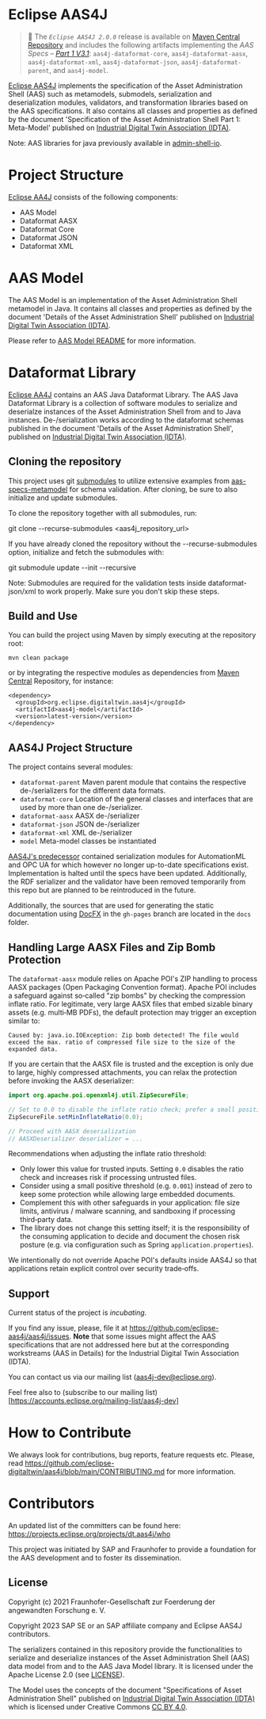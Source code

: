 # Eclipse AAS4J

> :newspaper: The _`Eclipse AAS4J 2.0.0`_ release is available on [Maven Central Repository](https://oss.sonatype.org/#nexus-search;quick~org.eclipse.digitaltwin.aas4j) and includes the 
> following artifacts implementing the _AAS Specs – [Part 1 V3.1](https://industrialdigitaltwin.org/en/wp-content/uploads/sites/2/2025/06/IDTA_01001-25-01_AAS-Specification_Part1_Metamodel.pdf)_: `aas4j-dataformat-core`, `aas4j-dataformat-aasx`, 
> `aas4j-dataformat-xml`, `aas4j-dataformat-json`, `aas4j-dataformat-parent`, and `aas4j-model`.

[Eclipse AAS4J](https://projects.eclipse.org/projects/dt.aas4j) implements the specification of the Asset Administration 
Shell (AAS) such as metamodels, submodels, serialization and deserialization modules, validators, and transformation 
libraries based on the AAS specifications. It also contains all classes and properties as defined by the document 
'Specification of the Asset Administration Shell Part 1: Meta-Model' published on 
[Industrial Digital Twin Association (IDTA)](https://industrialdigitaltwin.org/en/wp-content/uploads/sites/2/2025/06/IDTA_01001-25-01_AAS-Specification_Part1_Metamodel.pdf).

Note: AAS libraries for java previously available in [admin-shell-io](https://github.com/admin-shell-io).

# Project Structure

[Eclipse AA4J](https://projects.eclipse.org/projects/dt.aas4j) consists of the following components:
- AAS Model
- Dataformat AASX
- Dataformat Core
- Dataformat JSON
- Dataformat XML

# AAS Model

The AAS Model is an implementation of the Asset Administration Shell
metamodel in Java. It contains all classes and properties as defined by the
document 'Details of the Asset Administration Shell' published on
[Industrial Digital Twin Association (IDTA)](https://industrialdigitaltwin.org/en/).

Please refer to [AAS Model README](model/README.md) for more information.

# Dataformat Library

[Eclipse AA4J](https://projects.eclipse.org/projects/dt.aas4j) contains an AAS Java Dataformat Library. The AAS Java Dataformat Library is a collection of software modules to serialize and deserialze instances of the Asset Administration Shell from and to Java instances. De-/serialization works according to the dataformat schemas published in the document 'Details of the Asset Administration Shell', published on [Industrial Digital Twin Association (IDTA)](https://industrialdigitaltwin.org/en/).

## Cloning the repository
This project uses git [submodules](https://git-scm.com/book/en/v2/Git-Tools-Submodules) to utilize extensive examples from [aas-specs-metamodel](https://github.com/admin-shell-io/aas-specs-metamodel) for schema validation. After cloning, be sure to also initialize and update submodules.

To clone the repository together with all submodules, run:

git clone --recurse-submodules <aas4j_repository_url>

If you have already cloned the repository without the --recurse-submodules option, initialize and fetch the submodules with:

git submodule update --init --recursive

Note: Submodules are required for the validation tests inside dataformat-json/xml to work properly. Make sure you don't skip these steps.

## Build and Use

You can build the project using Maven by simply executing at the repository
root:

`mvn clean package`


or by integrating the respective modules as dependencies from [Maven Central](https://search.maven.org/search?q=aas4j) Repository, for instance:

```
<dependency>
  <groupId>org.eclipse.digitaltwin.aas4j</groupId>
  <artifactId>aas4j-model</artifactId>
  <version>latest-version</version>
</dependency>
```

## AAS4J Project Structure

The project contains several modules:

- `dataformat-parent` Maven parent module that contains the respective de-/serializers for the different data formats.
- `dataformat-core` Location of the general classes and interfaces that are used by more than one de-/serializer.
- `dataformat-aasx` AASX de-/serializer
- `dataformat-json` JSON de-/serializer
- `dataformat-xml` XML de-/serializer
- `model` Meta-model classes be instantiated

[AAS4J's predecessor](https://github.com/admin-shell-io/java-serializer) contained serialization modules for AutomationML
and OPC UA for which however no longer up-to-date specifications exist. Implementation is halted until the specs have been updated.
Additionally, the RDF serializer and the validator have been removed temporarily from this repo but are planned to be
reintroduced in the future.

Additionally, the sources that are used for generating the static documentation using [DocFX](https://dotnet.github.io/docfx/) in the `gh-pages` branch are located in the `docs` folder.

## Handling Large AASX Files and Zip Bomb Protection

The `dataformat-aasx` module relies on Apache POI's ZIP handling to process AASX packages (Open Packaging Convention format). Apache POI includes a safeguard against so‑called "zip bombs" by checking the compression inflate ratio. For legitimate, very large AASX files that embed sizable binary assets (e.g. multi‑MB PDFs), the default protection may trigger an exception similar to:

```
Caused by: java.io.IOException: Zip bomb detected! The file would exceed the max. ratio of compressed file size to the size of the expanded data.
```

If you are certain that the AASX file is trusted and the exception is only due to large, highly compressed attachments, you can relax the protection before invoking the AASX deserializer:

```java
import org.apache.poi.openxml4j.util.ZipSecureFile;

// Set to 0.0 to disable the inflate ratio check; prefer a small positive value when possible.
ZipSecureFile.setMinInflateRatio(0.0);

// Proceed with AASX deserialization
// AASXDeserializer deserializer = ...
```

Recommendations when adjusting the inflate ratio threshold:
- Only lower this value for trusted inputs. Setting `0.0` disables the ratio check and increases risk if processing untrusted files.
- Consider using a small positive threshold (e.g. `0.001`) instead of zero to keep some protection while allowing large embedded documents.
- Complement this with other safeguards in your application: file size limits, antivirus / malware scanning, and sandboxing if processing third‑party data.
- The library does not change this setting itself; it is the responsibility of the consuming application to decide and document the chosen risk posture (e.g. via configuration such as Spring `application.properties`).

We intentionally do not override Apache POI's defaults inside AAS4J so that applications retain explicit control over security trade‑offs.

## Support

Current status of the project is *incubating*. 

If you find any issue, please, file it at https://github.com/eclipse-aas4j/aas4j/issues. **Note** that some issues might affect the AAS specifications that are not addressed here but at the corresponding workstreams (AAS in Details) for the Industrial Digital Twin Association (IDTA).

You can contact us via our mailing list (aas4j-dev@eclipse.org).

Feel free also to (subscribe to our mailing list)[https://accounts.eclipse.org/mailing-list/aas4j-dev]


# How to Contribute

We always look for contributions, bug reports, feature requests etc. Please, read https://github.com/eclipse-digitaltwin/aas4j/blob/main/CONTRIBUTING.md for more information.


# Contributors

An updated list of the committers can be found here: https://projects.eclipse.org/projects/dt.aas4j/who

This project was initiated by SAP and Fraunhofer to provide a foundation for the AAS development and to foster its dissemination.

## License
Copyright (c) 2021 Fraunhofer-Gesellschaft zur Foerderung der angewandten Forschung e. V.

Copyright 2023 SAP SE or an SAP affiliate company and Eclipse AAS4J contributors. 

The serializers contained in this repository provide the functionalities to serialize and deserialize instances of the Asset Administration Shell (AAS) data model from and to the AAS Java Model library. It is licensed under the Apache License
2.0 (see [LICENSE](https://github.com/eclipse-aas4j/aas4j/blob/main/LICENSE)).

The Model uses the concepts of the document "Specifications of Asset Administration Shell" published on [Industrial Digital Twin Association (IDTA)](https://industrialdigitaltwin.org) which is licensed
under Creative Commons [CC BY 4.0](https://creativecommons.org/licenses/by/4.0/).
